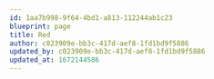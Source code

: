```yaml
---
id: 1aa7b998-9f64-4bd1-a813-112244ab1c23
blueprint: page
title: Red
author: c023909e-bb3c-417d-aef8-1fd1bd9f5886
updated_by: c023909e-bb3c-417d-aef8-1fd1bd9f5886
updated_at: 1672144586
---
```

